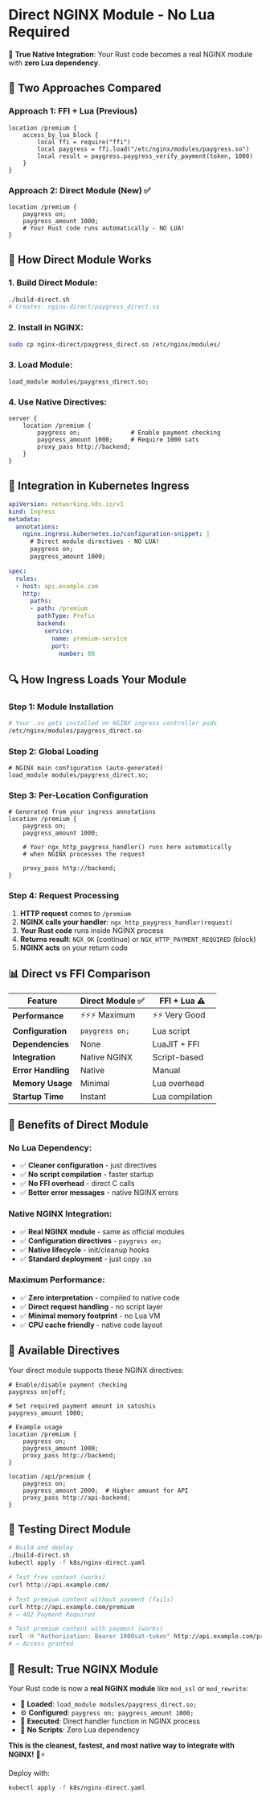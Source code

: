 # Direct NGINX Module - No Lua Required

🚀 **True Native Integration**: Your Rust code becomes a real NGINX module with **zero Lua dependency**.

## 🎯 **Two Approaches Compared**

### **Approach 1: FFI + Lua (Previous)**
```nginx
location /premium {
    access_by_lua_block {
        local ffi = require("ffi")
        local paygress = ffi.load("/etc/nginx/modules/paygress.so")
        local result = paygress.paygress_verify_payment(token, 1000)
    }
}
```

### **Approach 2: Direct Module (New)** ✅
```nginx
location /premium {
    paygress on;
    paygress_amount 1000;
    # Your Rust code runs automatically - NO LUA!
}
```

## 🔧 **How Direct Module Works**

### **1. Build Direct Module:**
```bash
./build-direct.sh
# Creates: nginx-direct/paygress_direct.so
```

### **2. Install in NGINX:**
```bash
sudo cp nginx-direct/paygress_direct.so /etc/nginx/modules/
```

### **3. Load Module:**
```nginx
load_module modules/paygress_direct.so;
```

### **4. Use Native Directives:**
```nginx
server {
    location /premium {
        paygress on;              # Enable payment checking
        paygress_amount 1000;     # Require 1000 sats
        proxy_pass http://backend;
    }
}
```

## 🎯 **Integration in Kubernetes Ingress**

```yaml
apiVersion: networking.k8s.io/v1
kind: Ingress
metadata:
  annotations:
    nginx.ingress.kubernetes.io/configuration-snippet: |
      # Direct module directives - NO LUA!
      paygress on;
      paygress_amount 1000;

spec:
  rules:
  - host: api.example.com
    http:
      paths:
      - path: /premium
        pathType: Prefix
        backend:
          service:
            name: premium-service
            port:
              number: 80
```

## 🔍 **How Ingress Loads Your Module**

### **Step 1: Module Installation**
```bash
# Your .so gets installed on NGINX ingress controller pods
/etc/nginx/modules/paygress_direct.so
```

### **Step 2: Global Loading**
```nginx
# NGINX main configuration (auto-generated)
load_module modules/paygress_direct.so;
```

### **Step 3: Per-Location Configuration**
```nginx
# Generated from your ingress annotations
location /premium {
    paygress on;
    paygress_amount 1000;
    
    # Your ngx_http_paygress_handler() runs here automatically
    # when NGINX processes the request
    
    proxy_pass http://backend;
}
```

### **Step 4: Request Processing**
1. **HTTP request** comes to `/premium`
2. **NGINX calls your handler**: `ngx_http_paygress_handler(request)`
3. **Your Rust code** runs inside NGINX process
4. **Returns result**: `NGX_OK` (continue) or `NGX_HTTP_PAYMENT_REQUIRED` (block)
5. **NGINX acts** on your return code

## 📊 **Direct vs FFI Comparison**

| Feature | Direct Module ✅ | FFI + Lua ⚠️ |
|---------|------------------|--------------|
| **Performance** | ⚡⚡⚡ Maximum | ⚡⚡ Very Good |
| **Configuration** | `paygress on;` | Lua script |
| **Dependencies** | None | LuaJIT + FFI |
| **Integration** | Native NGINX | Script-based |
| **Error Handling** | Native | Manual |
| **Memory Usage** | Minimal | Lua overhead |
| **Startup Time** | Instant | Lua compilation |

## 🚀 **Benefits of Direct Module**

### **No Lua Dependency:**
- ✅ **Cleaner configuration** - just directives
- ✅ **No script compilation** - faster startup
- ✅ **No FFI overhead** - direct C calls
- ✅ **Better error messages** - native NGINX errors

### **Native NGINX Integration:**
- ✅ **Real NGINX module** - same as official modules
- ✅ **Configuration directives** - `paygress on;`
- ✅ **Native lifecycle** - init/cleanup hooks
- ✅ **Standard deployment** - just copy .so

### **Maximum Performance:**
- ✅ **Zero interpretation** - compiled to native code
- ✅ **Direct request handling** - no script layer
- ✅ **Minimal memory footprint** - no Lua VM
- ✅ **CPU cache friendly** - native code layout

## 🔧 **Available Directives**

Your direct module supports these NGINX directives:

```nginx
# Enable/disable payment checking
paygress on|off;

# Set required payment amount in satoshis
paygress_amount 1000;

# Example usage
location /premium {
    paygress on;
    paygress_amount 1000;
    proxy_pass http://backend;
}

location /api/premium {
    paygress on;
    paygress_amount 2000;  # Higher amount for API
    proxy_pass http://api-backend;
}
```

## 🧪 **Testing Direct Module**

```bash
# Build and deploy
./build-direct.sh
kubectl apply -f k8s/nginx-direct.yaml

# Test free content (works)
curl http://api.example.com/

# Test premium content without payment (fails)
curl http://api.example.com/premium
# → 402 Payment Required

# Test premium content with payment (works)
curl -H "Authorization: Bearer 1000sat-token" http://api.example.com/premium
# → Access granted
```

## 🎉 **Result: True NGINX Module**

Your Rust code is now a **real NGINX module** like `mod_ssl` or `mod_rewrite`:

- 🔧 **Loaded**: `load_module modules/paygress_direct.so;`
- ⚙️ **Configured**: `paygress on; paygress_amount 1000;`
- 🚀 **Executed**: Direct handler function in NGINX process
- 📝 **No Scripts**: Zero Lua dependency

**This is the cleanest, fastest, and most native way to integrate with NGINX!** 🦀⚡

Deploy with:
```bash
kubectl apply -f k8s/nginx-direct.yaml
```
